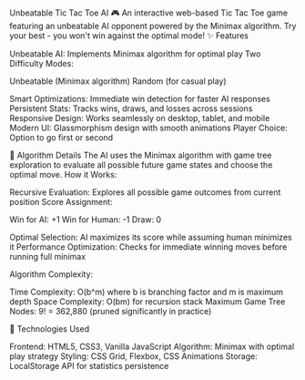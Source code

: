Unbeatable Tic Tac Toe AI 🎮
An interactive web-based Tic Tac Toe game featuring an unbeatable AI opponent powered by the Minimax algorithm. Try your best - you won't win against the optimal mode!
✨ Features

Unbeatable AI: Implements Minimax algorithm for optimal play
Two Difficulty Modes:

Unbeatable (Minimax algorithm)
Random (for casual play)


Smart Optimizations: Immediate win detection for faster AI responses
Persistent Stats: Tracks wins, draws, and losses across sessions
Responsive Design: Works seamlessly on desktop, tablet, and mobile
Modern UI: Glassmorphism design with smooth animations
Player Choice: Option to go first or second

🤖 Algorithm Details
The AI uses the Minimax algorithm with game tree exploration to evaluate all possible future game states and choose the optimal move.
How it Works:

Recursive Evaluation: Explores all possible game outcomes from current position
Score Assignment:

Win for AI: +1
Win for Human: -1
Draw: 0


Optimal Selection: AI maximizes its score while assuming human minimizes it
Performance Optimization: Checks for immediate winning moves before running full minimax

Algorithm Complexity:

Time Complexity: O(b^m) where b is branching factor and m is maximum depth
Space Complexity: O(bm) for recursion stack
Maximum Game Tree Nodes: 9! = 362,880 (pruned significantly in practice)

🚀 Technologies Used

Frontend: HTML5, CSS3, Vanilla JavaScript
Algorithm: Minimax with optimal play strategy
Styling: CSS Grid, Flexbox, CSS Animations
Storage: LocalStorage API for statistics persistence
